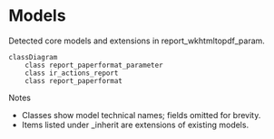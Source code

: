 # Models

Detected core models and extensions in report_wkhtmltopdf_param.

```mermaid
classDiagram
    class report_paperformat_parameter
    class ir_actions_report
    class report_paperformat
```

Notes
- Classes show model technical names; fields omitted for brevity.
- Items listed under _inherit are extensions of existing models.
